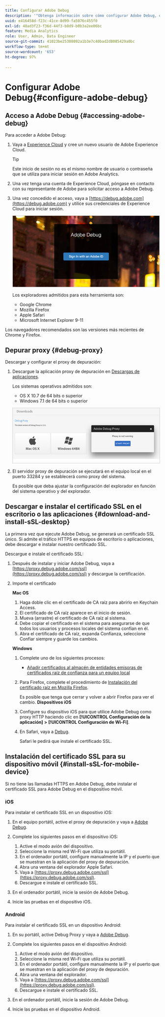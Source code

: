 ```yaml
---
title: Configurar Adobe Debug
description: '"Obtenga información sobre cómo configurar Adobe Debug, que puede utilizar para solucionar problemas con implementaciones de Media SDK".'
uuid: e416458d-f23c-41ce-8d99-fa5076c455f0
exl-id: 48ad3f23-f36d-44f3-b8d9-b0b3a2ee06bc
feature: Media Analytics
role: User, Admin, Data Engineer
source-git-commit: 41023be25308092a1b3e7c40bad2d8085429a0bc
workflow-type: tm+mt
source-wordcount: '653'
ht-degree: 97%

---
```


# Configurar Adobe Debug{#configure-adobe-debug}

## Acceso a Adobe Debug {#accessing-adobe-debug}

Para acceder a Adobe Debug:

1. Vaya a [Experience Cloud](https://www.marketing.adobe.com/) y cree un nuevo usuario de Adobe Experience Cloud.

   >[!TIP]
   >
   >Este inicio de sesión no es el mismo nombre de usuario o contraseña que se utiliza para iniciar sesión en Adobe Analytics.

1. Una vez tenga una cuenta de Experience Cloud, póngase en contacto con su representante de Adobe para solicitar acceso a Adobe Debug.
1. Una vez concedido el acceso, vaya a [https://debug.adobe.com](https://debug.adobe.com) y utilice sus credenciales de Experience Cloud para iniciar sesión.

   ![](assets/adobe-debug-login.png)

   Los exploradores admitidos para esta herramienta son:
   * Google Chrome
   * Mozilla Firefox
   * Apple Safari
   * Microsoft Internet Explorer 9-11

Los navegadores recomendados son las versiones más recientes de Chrome y Firefox.

## Depurar proxy {#debug-proxy}

Descargar y configurar el proxy de depuración:

1. Descargue la aplicación proxy de depuración en [Descargas de aplicaciones](https://debug.adobe.com/#/downloads).

   Los sistemas operativos admitidos son:
   * OS X 10.7 de 64 bits o superior
   * Windows 7.1 de 64 bits o superior

   ![](assets/debug-proxy-app.png)

1. El servidor proxy de depuración se ejecutará en el equipo local en el puerto 33284 y se establecerá como proxy del sistema.

   Es posible que deba ajustar la configuración del explorador en función del sistema operativo y del explorador.

## Descargar e instalar el certificado SSL en el escritorio o las aplicaciones {#download-and-install-sSL-desktop}

La primera vez que ejecute Adobe Debug, se generará un certificado SSL único. Si admite el tráfico HTTPS en equipos de escritorio o aplicaciones, debe descargar e instalar nuestro certificado SSL.

Descargue e instale el certificado SSL:

1. Después de instalar y iniciar Adobe Debug, vaya a [https://proxy.debug.adobe.com/ssl](https://proxy.debug.adobe.com/ssl) y descargue la certificación.
1. Importe el certificado

   **Mac OS**
   1. Haga doble clic en el certificado de CA raíz para abrirlo en Keychain Access.
   1. El certificado de CA raíz aparece en el inicio de sesión.
   1. Mueva (arrastre) el certificado de CA raíz al sistema.
   1. Debe copiar el certificado en el sistema para asegurarse de que todos los usuarios y procesos locales del sistema confían en él.
   1. Abra el certificado de CA raíz, expanda Confianza, seleccione Confiar siempre y guarde los cambios.

   **Windows**
   1. Complete uno de los siguientes procesos:

      * [Añadir certificados al almacén de entidades emisoras de certificados raíz de confianza para un equipo local](https://technet.microsoft.com/es-es/library/cc754841.aspx#BKMK_addlocal)
   1. Para Firefox, complete el procedimiento de [Instalación del certificado raíz en Mozilla Firefox](https://wiki.wmtransfer.com/projects/webmoney/wiki/Installing_root_certificate_in_Mozilla_Firefox).

      Es posible que tenga que cerrar y volver a abrir Firefox para ver el cambio.
   **Dispositivos iOS**
   1. Configure su dispositivo iOS para que utilice Adobe Debug como proxy HTTP haciendo clic en **[!UICONTROL Configuración de la aplicación]** **>** **[!UICONTROL Configuración de Wi-Fi]**.

   1. En Safari, vaya a [Debug](https://proxy.debug.adobe.com/ssl).

      Safari le pedirá que instale el certificado SSL.




## Instalación del certificado SSL para su dispositivo móvil {#install-sSL-for-mobile-device}

Si no tiene las llamadas HTTPS en Adobe Debug, debe instalar el certificado SSL para Adobe Debug en el dispositivo móvil.

### iOS

Para instalar el certificado SSL en un dispositivo iOS:

1. En el equipo portátil, active el proxy de depuración y vaya a [Adobe Debug](https://debug.adobe.com).
1. Complete los siguientes pasos en el dispositivo iOS:
   1. Active el modo avión del dispositivo.
   1. Seleccione la misma red Wi-Fi que utiliza su portátil.
   1. En el ordenador portátil, configure manualmente la IP y el puerto que se muestran en la aplicación del proxy de depuración.
   1. Abra una ventana del explorador Apple Safari.
   1. Vaya a [https://proxy.debug.adobe.com/ssl](https://proxy.debug.adobe.com/ssl).
   1. Descargue e instale el certificado SSL.

1. En el ordenador portátil, inicie la sesión de Adobe Debug.
1. Inicie las pruebas en el dispositivo iOS.

### Android

Para instalar el certificado SSL en un dispositivo Android:

1. En su portátil, active Debug Proxy y vaya a [Adobe Debug](https://debug.adobe.com).
1. Complete los siguientes pasos en el dispositivo Android:
   1. Active el modo avión del dispositivo.
   1. Seleccione la misma red Wi-Fi que utiliza su portátil.
   1. En el ordenador portátil, configure manualmente la IP y el puerto que se muestran en la aplicación del proxy de depuración.
   1. Abra una ventana del explorador.
   1. Vaya a [https://proxy.debug.adobe.com/ssl](https://proxy.debug.adobe.com/ssl).
   1. Descargue e instale el certificado SSL.

1. En el ordenador portátil, inicie la sesión de Adobe Debug.
1. Inicie las pruebas en el dispositivo Android.
